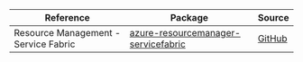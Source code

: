 | Reference | Package | Source |
|---|---|---|
|Resource Management - Service Fabric|[azure-resourcemanager-servicefabric](https://repo1.maven.org/maven2/com/azure/resourcemanager/azure-resourcemanager-servicefabric)|[GitHub](https://github.com/Azure/azure-sdk-for-java/blob/main/sdk/servicefabric/azure-resourcemanager-servicefabric)|

